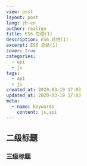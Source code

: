```yaml
---
view: post
layout: post
lang: zh-cn
author: realign
title: ES6 总结(1)
description: ES6 总结(1)
excerpt: ES6 总结(1)
cover: true
categories:
  - api
  - js
tags:
  - api
  - js
created_at: 2020-03-19 17:03
updated_at: 2020-03-19 17:03
meta:
  - name: keywords
    content: js,api
---
```


## 二级标题

### 三级标题
